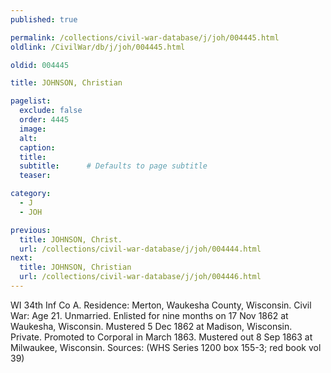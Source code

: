 ```yaml
---
published: true

permalink: /collections/civil-war-database/j/joh/004445.html
oldlink: /CivilWar/db/j/joh/004445.html

oldid: 004445

title: JOHNSON, Christian

pagelist:
  exclude: false
  order: 4445
  image: 
  alt:
  caption:
  title:
  subtitle:      # Defaults to page subtitle
  teaser:

category: 
  - J 
  - JOH

previous:
  title: JOHNSON, Christ.
  url: /collections/civil-war-database/j/joh/004444.html  
next:
  title: JOHNSON, Christian
  url: /collections/civil-war-database/j/joh/004446.html   
---
```

WI 34th Inf Co A. Residence: Merton, Waukesha County, Wisconsin. Civil War: Age 21. Unmarried. Enlisted for nine months on 17 Nov 1862 at Waukesha, Wisconsin. Mustered 5 Dec 1862 at Madison, Wisconsin. Private. Promoted to Corporal in March 1863. Mustered out 8 Sep 1863 at Milwaukee, Wisconsin. Sources: (WHS Series 1200 box 155-3; red book vol 39)